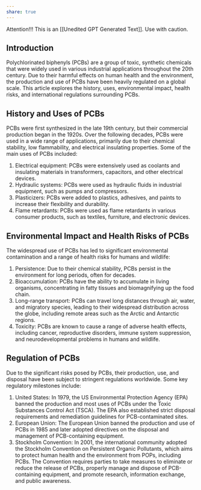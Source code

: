 ```yaml
---
share: true
---
```


Attention!!! This is an [[Unedited GPT Generated Text]]. Use with caution.

## Introduction

Polychlorinated biphenyls (PCBs) are a group of toxic, synthetic chemicals that were widely used in various industrial applications throughout the 20th century. Due to their harmful effects on human health and the environment, the production and use of PCBs have been heavily regulated on a global scale. This article explores the history, uses, environmental impact, health risks, and international regulations surrounding PCBs.

## History and Uses of PCBs

PCBs were first synthesized in the late 19th century, but their commercial production began in the 1920s. Over the following decades, PCBs were used in a wide range of applications, primarily due to their chemical stability, low flammability, and electrical insulating properties. Some of the main uses of PCBs included:

1. Electrical equipment: PCBs were extensively used as coolants and insulating materials in transformers, capacitors, and other electrical devices.
2. Hydraulic systems: PCBs were used as hydraulic fluids in industrial equipment, such as pumps and compressors.
3. Plasticizers: PCBs were added to plastics, adhesives, and paints to increase their flexibility and durability.
4. Flame retardants: PCBs were used as flame retardants in various consumer products, such as textiles, furniture, and electronic devices.

## Environmental Impact and Health Risks of PCBs

The widespread use of PCBs has led to significant environmental contamination and a range of health risks for humans and wildlife:

1. Persistence: Due to their chemical stability, PCBs persist in the environment for long periods, often for decades.
2. Bioaccumulation: PCBs have the ability to accumulate in living organisms, concentrating in fatty tissues and biomagnifying up the food chain.
3. Long-range transport: PCBs can travel long distances through air, water, and migratory species, leading to their widespread distribution across the globe, including remote areas such as the Arctic and Antarctic regions.
4. Toxicity: PCBs are known to cause a range of adverse health effects, including cancer, reproductive disorders, immune system suppression, and neurodevelopmental problems in humans and wildlife.

## Regulation of PCBs

Due to the significant risks posed by PCBs, their production, use, and disposal have been subject to stringent regulations worldwide. Some key regulatory milestones include:

1. United States: In 1979, the US Environmental Protection Agency (EPA) banned the production and most uses of PCBs under the Toxic Substances Control Act (TSCA). The EPA also established strict disposal requirements and remediation guidelines for PCB-contaminated sites.
2. European Union: The European Union banned the production and use of PCBs in 1985 and later adopted directives on the disposal and management of PCB-containing equipment.
3. Stockholm Convention: In 2001, the international community adopted the Stockholm Convention on Persistent Organic Pollutants, which aims to protect human health and the environment from POPs, including PCBs. The Convention requires parties to take measures to eliminate or reduce the release of PCBs, properly manage and dispose of PCB-containing equipment, and promote research, information exchange, and public awareness.

